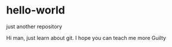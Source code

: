 # hello-world
just another repository


Hi man, just learn about git. I hope you can teach me more
Guilty
